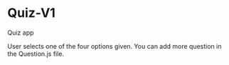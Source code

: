 # Quiz-V1
Quiz app

User selects one of the four options given.
You can add more question in the Question.js file.
